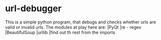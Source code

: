 # url-debugger
This is a simple python program, that debugs and checks whether urls are valid or invalid urls.
The modules at play here are:
 |PyQt
 |re - regex
 |BeautifulSoup
 |urllib
 |find out th rest from the imports
